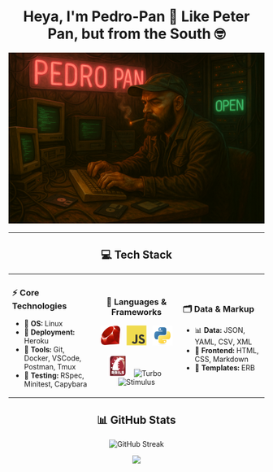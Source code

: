 <div align="center">

  # Heya, I'm Pedro-Pan 🌿  Like Peter Pan, but from the South 🤓
  <img src="./pedro-pan.png" alt="Pedro Pan" />

  ---

  ## 💻 Tech Stack

  <table>
    <tr>
      <td align="left" width="33%">
        <h3>⚡ Core Technologies</h3>
        <ul align="left">
          <li>🐧 <strong>OS:</strong> Linux</li>
          <li>🚀 <strong>Deployment:</strong> Heroku</li>
          <li>🧰 <strong>Tools:</strong> Git, Docker, VSCode, Postman, Tmux</li>
          <li>🧪 <strong>Testing:</strong> RSpec, Minitest, Capybara</li>
        </ul>
      </td>
      <td align="center" width="33%">
        <h3>🔧 Languages & Frameworks</h3>
        <div>
          <!-- Languages -->
          <img src="https://raw.githubusercontent.com/devicons/devicon/master/icons/ruby/ruby-original.svg" alt="Ruby" width="40" height="40"/>&nbsp;&nbsp;
          <img src="https://raw.githubusercontent.com/devicons/devicon/master/icons/javascript/javascript-original.svg" alt="JavaScript" width="40" height="40"/>&nbsp;&nbsp;
          <img src="https://raw.githubusercontent.com/devicons/devicon/master/icons/python/python-original.svg" alt="Python" width="40" height="40"/>
        </div>
        <br>
        <div>
          <!-- Frameworks -->
          <img src="https://raw.githubusercontent.com/devicons/devicon/master/icons/rails/rails-original-wordmark.svg" alt="Rails" width="40" height="40"/>&nbsp;&nbsp;
          <img src="https://avatars.githubusercontent.com/u/75388917?s=200&v=4" alt="Turbo" width="40" height="40"/>&nbsp;&nbsp;
          <img src="https://raw.githubusercontent.com/stimulusjs/stimulus/main/assets/logo.svg" alt="Stimulus" width="40" height="40"/>
        </div>
      </td>
      <td align="left" width="33%">
        <h3>🗂️ Data & Markup</h3>
        <ul align="left">
          <li>📊 <strong>Data:</strong> JSON, YAML, CSV, XML</li>
          <li>🎨 <strong>Frontend:</strong> HTML, CSS, Markdown</li>
          <li>📝 <strong>Templates:</strong> ERB</li>
        </ul>
      </td>
    </tr>
  </table>

  ## 📊 GitHub Stats
  <p align="center">
    <img src="https://github-readme-streak-stats.herokuapp.com/?user=Pedro-Pan&theme=radical" alt="GitHub Streak" />
  </p>

  <p align="center">
    <img src="https://github-readme-stats.vercel.app/api/top-langs/?username=Pedro-Pan&layout=compact&theme=radical" />
  </p>
</div>
